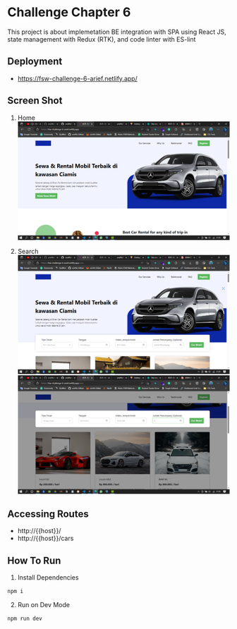 # Challenge Chapter 6

This project is about implemetation BE integration with SPA using React JS, state management with Redux (RTK), and code linter with ES-lint

## Deployment

-   https://fsw-challenge-6-arief.netlify.app/

## Screen Shot

1. Home
   ![Home](home.png)

1. Search
   ![search idle](search_idle.png)
   ![search mode](search.png)

## Accessing Routes

-   http://{{host}}/
-   http://{{host}}/cars

## How To Run

1. Install Dependencies

```bash
npm i
```

2. Run on Dev Mode

```bash
npm run dev
```
